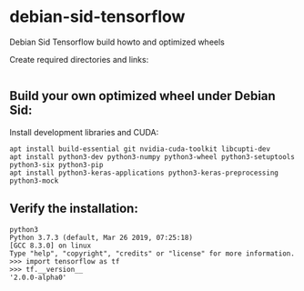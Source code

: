 # debian-sid-tensorflow
Debian Sid Tensorflow build howto and optimized wheels

Create required directories and links:
```

```

## Build your own optimized wheel under Debian Sid:
Install development libraries and CUDA:
```
apt install build-essential git nvidia-cuda-toolkit libcupti-dev
apt install python3-dev python3-numpy python3-wheel python3-setuptools python3-six python3-pip
apt install python3-keras-applications python3-keras-preprocessing python3-mock
```


## Verify the installation:

```
python3
Python 3.7.3 (default, Mar 26 2019, 07:25:18) 
[GCC 8.3.0] on linux
Type "help", "copyright", "credits" or "license" for more information.
>>> import tensorflow as tf
>>> tf.__version__
'2.0.0-alpha0'
```
